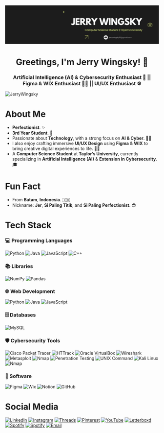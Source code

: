 ![logo](https://github.com/JerryWingsky/JerryWingsky/blob/15b24c9e2687f48e1f1e7352d63e521c2fa88400/Profile%20Background.jpeg)
<h1 align="center">Greetings, I'm Jerry Wingsky! 👋 </h1>
<h3 align="center">Artificial Intelligence (AI) & Cybersecurity Enthusiast 🤖 || Figma & WIX Enthusiast 🙋‍♂ || UI/UX Enthusiast ⚙️ </h3>

<img src="https://komarev.com/ghpvc/?username=JerryWingsky&color=yellowgreen&style=for-the-badge" alt="JerryWingsky" />

# About Me
- **Perfectionist**. ✨
- **3rd Year Student**. 🥷
- Passionate about **Technology**, with a strong focus on **AI & Cyber**. 👨‍💻
- I also enjoy crafting immersive **UI/UX Design** using **Figma** & **WIX** to bring creative digital experiences to life. 🙋‍♂
- A **Computer Science Student** at **Taylor’s University**, currently specializing in **Artificial Intelligence (AI)** & **Extension in Cybersecurity**. 🎓

# Fun Fact
- From **Batam**, **Indonesia**. 🇮🇩
- Nickname: **Jer**, **Si Paling Titik**, and **Si Paling Perfectionist**. 😎

# Tech Stack

### 💻 Programming Languages

![Python](https://img.shields.io/badge/-Python-3776AB?style=for-the-badge&logo=python&logoColor=white)
![Java](https://img.shields.io/badge/-Java-007396?style=for-the-badge&logo=java&logoColor=white)
![JavaScript](https://img.shields.io/badge/-JavaScript-F7DF1E?style=for-the-badge&logo=javascript&logoColor=black)
![C++](https://img.shields.io/badge/-C++-00599C?style=for-the-badge&logo=c%2B%2B&logoColor=white)

### 📚 Libraries

![NumPy](https://img.shields.io/badge/-NumPy-013243?style=for-the-badge&logo=numpy&logoColor=white)
![Pandas](https://img.shields.io/badge/-Pandas-150458?style=for-the-badge&logo=pandas&logoColor=white)

### 🌐 Web Development

![Python](https://img.shields.io/badge/-Python-3776AB?style=for-the-badge&logo=python&logoColor=white)
![Java](https://img.shields.io/badge/-Java-007396?style=for-the-badge&logo=java&logoColor=white)
![JavaScript](https://img.shields.io/badge/-JavaScript-F7DF1E?style=for-the-badge&logo=javascript&logoColor=black)

### 🗄️ Databases

![MySQL](https://img.shields.io/badge/-MySQL-4479A1?style=for-the-badge&logo=mysql&logoColor=white)

### 🛡️ Cybersecurity Tools

![Cisco Packet Tracer](https://img.shields.io/badge/-Cisco%20Packet%20Tracer-1072BA?style=for-the-badge&logo=cisco&logoColor=white)
![HTTrack](https://img.shields.io/badge/-HTTrack-0A6A9F?style=for-the-badge&logo=html5&logoColor=white)
![Oracle VirtualBox](https://img.shields.io/badge/-VirtualBox-2A2A72?style=for-the-badge&logo=virtualbox&logoColor=white)
![Wireshark](https://img.shields.io/badge/-Wireshark-1679A7?style=for-the-badge&logo=wireshark&logoColor=white)
![Metasploit](https://img.shields.io/badge/-Metasploit-5E5C5C?style=for-the-badge&logo=metasploit&logoColor=white)
![Nmap](https://img.shields.io/badge/-Nmap-7F7FFF?style=for-the-badge&logo=nmap&logoColor=white)
![Penetration Testing](https://img.shields.io/badge/-Penetration%20Testing-1E1E1E?style=for-the-badge&logo=hackthebox&logoColor=white)
![UNIX Command](https://img.shields.io/badge/-UNIX%20Command-000000?style=for-the-badge&logo=linux&logoColor=white)
![Kali Linux](https://img.shields.io/badge/-Kali%20Linux-268BEE?style=for-the-badge&logo=kalilinux&logoColor=white)
![Nmap](https://img.shields.io/badge/-Nmap-7F7FFF?style=for-the-badge&logo=nmap&logoColor=white)

### 🧰 Software

![Figma](https://img.shields.io/badge/-Figma-F24E1E?style=for-the-badge&logo=figma&logoColor=white)
![Wix](https://img.shields.io/badge/-Wix-0C6EFC?style=for-the-badge&logo=wix&logoColor=white)
![Notion](https://img.shields.io/badge/-Notion-000000?style=for-the-badge&logo=notion&logoColor=white)
![GitHub](https://img.shields.io/badge/-GitHub-181717?style=for-the-badge&logo=github&logoColor=white)

# Social Media
[![LinkedIn](https://img.shields.io/badge/-LinkedIn-0A66C2?style=for-the-badge&logo=linkedin&logoColor=white)](https://www.linkedin.com/in/jerrywingsky/)
[![Instagram](https://img.shields.io/badge/-Instagram-E4405F?style=for-the-badge&logo=instagram&logoColor=white)](https://www.instagram.com/jrywsky/)
[![Threads](https://img.shields.io/badge/-Threads-000000?style=for-the-badge&logo=threads&logoColor=white)](https://www.threads.net/@jrywsky)
[![Pinterest](https://img.shields.io/badge/-Pinterest-BD081C?style=for-the-badge&logo=pinterest&logoColor=white)](https://id.pinterest.com/JerryWingskyy/)
[![YouTube](https://img.shields.io/badge/-YouTube-FF0000?style=for-the-badge&logo=youtube&logoColor=white)](https://www.youtube.com/@JerryWingsky)
[![Letterboxd](https://img.shields.io/badge/-Letterboxd-00D735?style=for-the-badge&logo=letterboxd&logoColor=white)](https://letterboxd.com/JerryWingsky/)
[![Spotify](https://img.shields.io/badge/-Spotify-1DB954?style=for-the-badge&logo=spotify&logoColor=white)](https://open.spotify.com/playlist/3XLzwxuMoa5l38yioXJbTj?si=11a5354f30364842&nd=1)
[![Spotify](https://img.shields.io/badge/-Spotify-1DB954?style=for-the-badge&logo=spotify&logoColor=white)](https://open.spotify.com/playlist/5ZvdgAzJHMHRudFqU17SEM?si=621455da8cdd44d1)
[![Email](https://img.shields.io/badge/-Email-D14836?style=for-the-badge&logo=gmail&logoColor=white)](mailto:jerrywingsky18@gmail.com)
